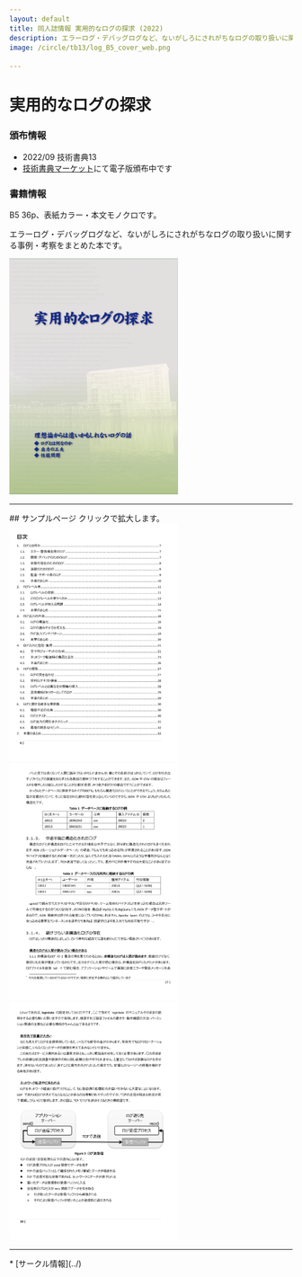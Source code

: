 ```yaml
---
layout: default
title: 同人誌情報 実用的なログの探求 (2022)
description: エラーログ・デバッグログなど、ないがしろにされがちなログの取り扱いに関する事例・考察本
image: /circle/tb13/log_B5_cover_web.png

---
```


実用的なログの探求
====

### 頒布情報

* 2022/09 技術書典13
* [技術書典マーケット](https://techbookfest.org/product/bHY1TZaNdF28NKgAfFzmG2?productVariantID=a5ZjVctAPkQNDvsR91JYbU)にて電子版頒布中です

### 書籍情報
B5 36p、表紙カラー・本文モノクロです。

エラーログ・デバッグログなど、ないがしろにされがちなログの取り扱いに関する事例・考察をまとめた本です。

<a href="./log_B5_cover_web.png" rel="lightbox">
  <img src="./log_B5_cover_web.png" alt="表紙" style="width: 300px;"/>
</a>

<hr/>
## サンプルページ
クリックで拡大します。

<a href="./log_B5_body_006-index.png" rel="lightbox">
  <img src="./log_B5_body_006-index.png" alt="目次" style="width: 300px;"/>
</a>
<a href="./log_B5_body_017-1.png" rel="lightbox">
  <img src="./log_B5_body_017-1.png" alt="内容サンプル1" style="width: 300px;"/>
</a>
<a href="./log_B5_body_024.png" rel="lightbox">
  <img src="./log_B5_body_024.png" alt="内容サンプル2" style="width: 300px;"/>
</a>

<hr/>
* [サークル情報](../)
